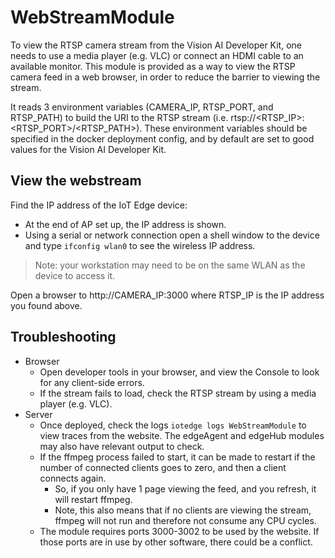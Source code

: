 # WebStreamModule

To view the RTSP camera stream from the Vision AI Developer Kit, one needs to use a media player (e.g. VLC) or connect an HDMI cable to an available monitor. This module is provided as a way to view the RTSP camera feed in a web browser, in order to reduce the barrier to viewing the stream.

It reads 3 environment variables (CAMERA_IP, RTSP_PORT, and RTSP_PATH) to build the URI to the RTSP stream (i.e. rtsp://<RTSP_IP>:<RTSP_PORT>/<RTSP_PATH>). These environment variables should be specified in the docker deployment config, and by default are set to good values for the Vision AI Developer Kit.

## View the webstream

Find the IP address of the IoT Edge device:

- At the end of AP set up, the IP address is shown.
- Using a serial or network connection open a shell window to the device and type `ifconfig wlan0` to see the wireless IP address.

> Note: your workstation may need to be on the same WLAN as the device to access it.

Open a browser to http://CAMERA_IP:3000 where RTSP_IP is the IP address you found above.

## Troubleshooting

- Browser
  - Open developer tools in your browser, and view the Console to look for any client-side errors.
  - If the stream fails to load, check the RTSP stream by using a media player (e.g. VLC).
- Server
  - Once deployed, check the logs `iotedge logs WebStreamModule` to view traces from the website. The edgeAgent and edgeHub modules may also have relevant output to check.
  - If the ffmpeg process failed to start, it can be made to restart if the number of connected clients goes to zero, and then a client connects again.
    - So, if you only have 1 page viewing the feed, and you refresh, it will restart ffmpeg.
    - Note, this also means that if no clients are viewing the stream, ffmpeg will not run and therefore not consume any CPU cycles.
  - The module requires ports 3000-3002 to be used by the website. If those ports are in use by other software, there could be a conflict.